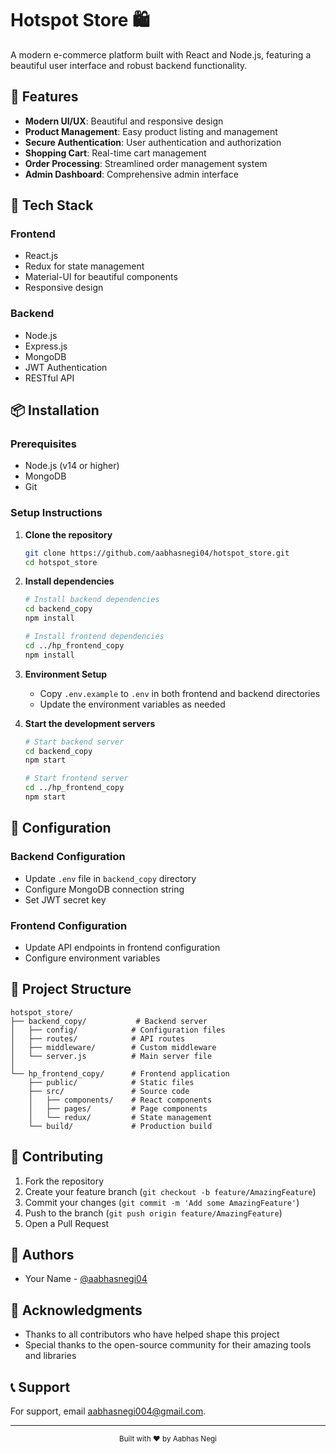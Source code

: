 # Hotspot Store 🛍️

A modern e-commerce platform built with React and Node.js, featuring a beautiful user interface and robust backend functionality.


## 🌟 Features

- **Modern UI/UX**: Beautiful and responsive design
- **Product Management**: Easy product listing and management
- **Secure Authentication**: User authentication and authorization
- **Shopping Cart**: Real-time cart management
- **Order Processing**: Streamlined order management system
- **Admin Dashboard**: Comprehensive admin interface

## 🚀 Tech Stack

### Frontend
- React.js
- Redux for state management
- Material-UI for beautiful components
- Responsive design

### Backend
- Node.js
- Express.js
- MongoDB
- JWT Authentication
- RESTful API

## 📦 Installation

### Prerequisites
- Node.js (v14 or higher)
- MongoDB
- Git

### Setup Instructions

1. **Clone the repository**
   ```bash
   git clone https://github.com/aabhasnegi04/hotspot_store.git
   cd hotspot_store
   ```

2. **Install dependencies**
   ```bash
   # Install backend dependencies
   cd backend_copy
   npm install

   # Install frontend dependencies
   cd ../hp_frontend_copy
   npm install
   ```

3. **Environment Setup**
   - Copy `.env.example` to `.env` in both frontend and backend directories
   - Update the environment variables as needed

4. **Start the development servers**
   ```bash
   # Start backend server
   cd backend_copy
   npm start

   # Start frontend server
   cd ../hp_frontend_copy
   npm start
   ```

## 🔧 Configuration

### Backend Configuration
- Update `.env` file in `backend_copy` directory
- Configure MongoDB connection string
- Set JWT secret key

### Frontend Configuration
- Update API endpoints in frontend configuration
- Configure environment variables

## 📁 Project Structure

```
hotspot_store/
├── backend_copy/           # Backend server
│   ├── config/            # Configuration files
│   ├── routes/            # API routes
│   ├── middleware/        # Custom middleware
│   └── server.js          # Main server file
│
└── hp_frontend_copy/      # Frontend application
    ├── public/            # Static files
    ├── src/               # Source code
    │   ├── components/    # React components
    │   ├── pages/         # Page components
    │   └── redux/         # State management
    └── build/             # Production build
```

## 🤝 Contributing

1. Fork the repository
2. Create your feature branch (`git checkout -b feature/AmazingFeature`)
3. Commit your changes (`git commit -m 'Add some AmazingFeature'`)
4. Push to the branch (`git push origin feature/AmazingFeature`)
5. Open a Pull Request

## 👥 Authors

- Your Name - [@aabhasnegi04](https://github.com/aabhasnegi04)

## 🙏 Acknowledgments

- Thanks to all contributors who have helped shape this project
- Special thanks to the open-source community for their amazing tools and libraries

## 📞 Support

For support, email aabhasnegi004@gmail.com.

---

<div align="center">
  <sub>Built with ❤️ by Aabhas Negi</sub>
</div>
